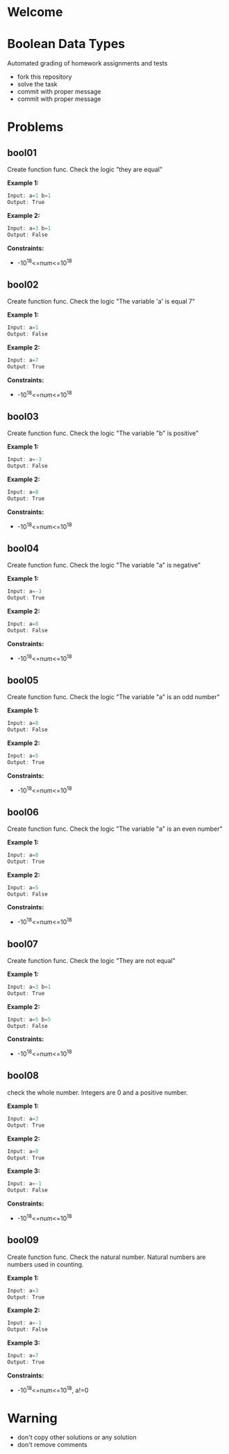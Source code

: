 # Welcome
# Boolean Data Types

Automated grading of homework assignments and tests
- fork this repository
- solve the task
- commit with proper message
- commit with proper message

# Problems
## bool01

  Create function func.
  Check the logic "they are equal"

**Example 1:**

```dart
Input: a=1 b=1
Output: True

```

**Example 2:**

```dart
Input: a=3 b=1
Output: False

```

**Constraints:**
- -10<sup>18</sup><=num<=10<sup>18</sup>

## bool02

  Create function func.
  Check the logic "The variable 'a' is equal 7"

**Example 1:**

```dart
Input: a=1
Output: False

```

**Example 2:**

```dart
Input: a=7
Output: True

```

**Constraints:**
- -10<sup>18</sup><=num<=10<sup>18</sup>

## bool03

  Create function func.
  Check the logic "The variable "b" is positive"

**Example 1:**

```dart
Input: a=-3
Output: False

```

**Example 2:**

```dart
Input: a=8
Output: True

```

**Constraints:**
- -10<sup>18</sup><=num<=10<sup>18</sup>

## bool04

  Create function func.
  Check the logic "The variable "a" is negative"

**Example 1:**

```dart
Input: a=-3
Output: True

```

**Example 2:**

```dart
Input: a=8
Output: False

```

**Constraints:**
- -10<sup>18</sup><=num<=10<sup>18</sup>

## bool05

  Create function func.
  Check the logic "The variable "a" is an odd number"

**Example 1:**

```dart
Input: a=8
Output: False

```

**Example 2:**

```dart
Input: a=5
Output: True

```

**Constraints:**
- -10<sup>18</sup><=num<=10<sup>18</sup>

## bool06

  Create function func.
  Check the logic "The variable "a" is an even number"

**Example 1:**

```dart
Input: a=8
Output: True

```

**Example 2:**

```dart
Input: a=5
Output: False

```

**Constraints:**
- -10<sup>18</sup><=num<=10<sup>18</sup>

## bool07

  Create function func.
  Check the logic "They are not equal"

**Example 1:**

```dart
Input: a=3 b=1
Output: True

```

**Example 2:**

```dart
Input: a=5 b=5
Output: False

```

**Constraints:**
- -10<sup>18</sup><=num<=10<sup>18</sup>

## bool08

  check the whole number. Integers are 0 and a positive number.

**Example 1:**

```dart
Input: a=3
Output: True

```

**Example 2:**

```dart
Input: a=0
Output: True

```

**Example 3:**

```dart
Input: a=-1
Output: False

```

**Constraints:**
- -10<sup>18</sup><=num<=10<sup>18</sup>

## bool09

  Create function func.
  Check the natural number. Natural numbers are numbers used in counting.

**Example 1:**

```dart
Input: a=3
Output: True

```

**Example 2:**

```dart
Input: a=-1
Output: False

```

**Example 3:**

```dart
Input: a=7
Output: True

```

**Constraints:**
- -10<sup>18</sup><=num<=10<sup>18</sup>, a!=0



# Warning
- don't copy other solutions or any solution
- don't remove comments